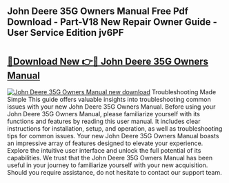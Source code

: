 ## John Deere 35G Owners Manual Free Pdf Download - Part-V18 New Repair Owner Guide - User Service Edition jv6PF

# <h2><a href="http://bc8574.oget.top/?id=John+Deere+35G+Owners+Manual">🔗Download New 👉🔴 John Deere 35G Owners Manual</a></h2>

[![John Deere 35G Owners Manual new download](https://i.imgur.com/5g1atiW.png)](http://bc8574.oget.top/?id=John+Deere+35G+Owners+Manual)
Troubleshooting Made Simple This guide offers valuable insights into troubleshooting common issues with your new John Deere 35G Owners Manual. Before using your John Deere 35G Owners Manual, please familiarize yourself with its functions and features by reading this user manual. It includes clear instructions for installation, setup, and operation, as well as troubleshooting tips for common issues. Your new John Deere 35G Owners Manual boasts an impressive array of features designed to elevate your experience. Explore the intuitive user interface and unlock the full potential of its capabilities. We trust that the John Deere 35G Owners Manual has been useful in your journey to familiarize yourself with your new acquisition. Should you require assistance, do not hesitate to contact our support team.
